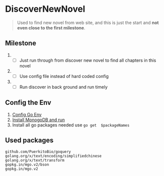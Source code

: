 # DiscoverNewNovel

> Used to find new novel from web site, and this is just the start and <b>not even close to the first milestone</b>. 

## Milestone
1. - [ ] Just run through from discover new novel to find all chapters in this novel
2. - [ ] Use config file instead of hard coded config
3. - [ ] Run discover in back ground and run timely

## Config the Env
1. [Config Go Env](https://golang.org/doc/install)
2. [Install MonogoDB and run](https://docs.mongodb.com/manual/installation/)
3. Install all go packages needed use ```go get  $packageNames```

## Used packages
```
github.com/PuerkitoBio/goquery
golang.org/x/text/encoding/simplifiedchinese
golang.org/x/text/transform
gopkg.in/mgo.v2/bson
gopkg.in/mgo.v2
```
